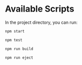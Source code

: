 # Available Scripts

In the project directory, you can run:

```bash
npm start
```

```bash
npm test
```

```bash
npm run build
```

```bash
npm run eject
```
